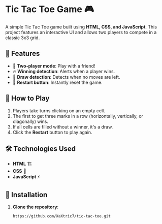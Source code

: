 # Tic Tac Toe Game 🎮

A simple Tic Tac Toe game built using **HTML, CSS, and JavaScript**. This project features an interactive UI and allows two players to compete in a classic 3x3 grid.

## 🚀 Features

- 🎯 **Two-player mode**: Play with a friend!
- 🔥 **Winning detection**: Alerts when a player wins.
- 🤝 **Draw detection**: Detects when no moves are left.
- 🔄 **Restart button**: Instantly reset the game.

## 🎲 How to Play

1. Players take turns clicking on an empty cell.
2. The first to get three marks in a row (horizontally, vertically, or diagonally) wins.
3. If all cells are filled without a winner, it's a draw.
4. Click the **Restart** button to play again.

## 🛠️ Technologies Used

- **HTML** 🏗️
- **CSS** 🎨
- **JavaScript** ⚡

## 📂 Installation

1. **Clone the repository**:
   ```sh
   https://github.com/XaXtric7/tic-tac-toe.git
   ```
